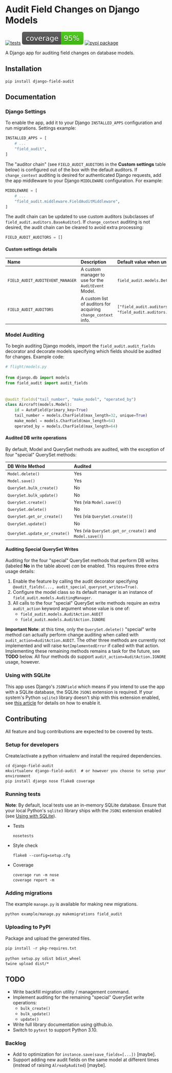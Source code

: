# Audit Field Changes on Django Models

[![tests][tests_badge]][tests_link]
[![coverage][coverage_badge]][coverage_link]
[![pypi package][pypi_badge]][pypi_link]

[tests_badge]: https://github.com/dimagi/django-field-audit/actions/workflows/tests.yml/badge.svg
[tests_link]: https://github.com/dimagi/django-field-audit/actions/workflows/tests.yml
[coverage_badge]: https://github.com/dimagi/django-field-audit/raw/coverage-badge/coverage.svg
[coverage_link]: https://github.com/dimagi/django-field-audit/actions/workflows/coverage.yml
[pypi_badge]: https://badge.fury.io/py/django-field-audit.svg
[pypi_link]: https://pypi.org/project/django-field-audit/

A Django app for auditing field changes on database models.

## Installation
```
pip install django-field-audit
```

## Documentation

<!--
The [django-field-audit documentation][docs] shows how to use this library to
audit field changes on Django Models.

[docs]: https://dimagi.github.io/django-field-audit/
-->

### Django Settings

To enable the app, add it to your Django `INSTALLED_APPS` configuration and run
migrations. Settings example:

```python
INSTALLED_APPS = [
    # ...
    "field_audit",
]
```

The "auditor chain" (see `FIELD_AUDIT_AUDITORS` in the **Custom settings** table
below) is configured out of the box with the default auditors. If
`change_context` auditing is desired for authenticated Django requests, add the
app middleware to your Django `MIDDLEWARE` configuration. For example:

```python
MIDDLEWARE = [
    # ...
    "field_audit.middleware.FieldAuditMiddleware",
]
```

The audit chain can be updated to use custom auditors (subclasses of
`field_audit.auditors.BaseAuditor`). If `change_context` auditing is not
desired, the audit chain can be cleared to avoid extra processing:

```python
FIELD_AUDIT_AUDITORS = []
```

#### Custom settings details

| Name                              | Description                                                    | Default value when unset
|:----------------------------------|:---------------------------------------------------------------|:------------------------
| `FIELD_AUDIT_AUDITEVENT_MANAGER`  | A custom manager to use for the `AuditEvent` Model.            | `field_audit.models.DefaultAuditEventManager`
| `FIELD_AUDIT_AUDITORS`            | A custom list of auditors for acquiring `change_context` info. | `["field_audit.auditors.RequestAuditor", "field_audit.auditors.SystemUserAuditor"]`

### Model Auditing

To begin auditing Django models, import the `field_audit.audit_fields` decorator
and decorate models specifying which fields should be audited for changes.
Example code:

```python
# flight/models.py

from django.db import models
from field_audit import audit_fields


@audit_fields("tail_number", "make_model", "operated_by")
class Aircraft(models.Model):
    id = AutoField(primary_key=True)
    tail_number = models.CharField(max_length=32, unique=True)
    make_model = models.CharField(max_length=64)
    operated_by = models.CharField(max_length=64)
```

#### Audited DB write operations

By default, Model and QuerySet methods are audited, with the exception of four
"special" QuerySet methods:

| DB Write Method               | Audited
|:------------------------------|:-------
| `Model.delete()`              | Yes
| `Model.save()`                | Yes
| `QuerySet.bulk_create()`      | No
| `QuerySet.bulk_update()`      | No
| `QuerySet.create()`           | Yes (via `Model.save()`)
| `QuerySet.delete()`           | No
| `QuerySet.get_or_create()`    | Yes (via `QuerySet.create()`)
| `QuerySet.update()`           | No
| `QuerySet.update_or_create()` | Yes (via `QuerySet.get_or_create()` and `Model.save()`)

#### Auditing Special QuerySet Writes

Auditing for the four "special" QuerySet methods that perform DB writes (labeled
**No** in the table above) _can_ be enabled. This requires three extra usage
details:

1. Enable the feature by calling the audit decorator specifying
   `@audit_fields(..., audit_special_queryset_writes=True)`.
2. Configure the model class so its default manager is an instance of
   `field_audit.models.AuditingManager`.
3. All calls to the four "special" QuerySet write methods require an extra
   `audit_action` keyword argument whose value is one of:
   - `field_audit.models.AuditAction.AUDIT`
   - `field_audit.models.AuditAction.IGNORE`

**Important Note**: at this time, only the `QuerySet.delete()` "special" write
method can actually perform change auditing when called with
`audit_action=AuditAction.AUDIT`. The other three methods are currently not
implemented and will raise `NotImplementedError` if called with that action.
Implementing these remaining methods remains a task for the future, see **TODO**
below. All four methods do support `audit_action=AuditAction.IGNORE` usage,
however.


### Using with SQLite

This app uses Django's `JSONField` which means if you intend to use the app with
a SQLite database, the SQLite `JSON1` extension is required. If your system's
Python `sqlite3` library doesn't ship with this extension enabled, see
[this article]((https://code.djangoproject.com/wiki/JSON1Extension)) for details
on how to enable it.


## Contributing

All feature and bug contributions are expected to be covered by tests.

### Setup for developers

Create/activate a python virtualenv and install the required dependencies.

```shell
cd django-field-audit
mkvirtualenv django-field-audit  # or however you choose to setup your environment
pip install django nose flake8 coverage
```

### Running tests

**Note**: By default, local tests use an in-memory SQLite database. Ensure that
your local Python's `sqlite3` library ships with the `JSON1` extension enabled
(see [Using with SQLite](#using-with-sqlite)).

- Tests
  ```shell
  nosetests
  ```

- Style check
  ```shell
  flake8 --config=setup.cfg
  ```

- Coverage
  ```shell
  coverage run -m nose
  coverage report -m
  ```

### Adding migrations

The example `manage.py` is available for making new migrations.

```shell
python example/manage.py makemigrations field_audit
```

### Uploading to PyPI

Package and upload the generated files.

```shell
pip install -r pkg-requires.txt

python setup.py sdist bdist_wheel
twine upload dist/*
```

## TODO

- Write backfill migration utility / management command.
- Implement auditing for the remaining "special" QuerySet write operations:
  - `bulk_create()`
  - `bulk_update()`
  - `update()`
- Write full library documentation using github.io.
- Switch to `pytest` to support Python 3.10.

### Backlog

- Add to optimization for `instance.save(save_fields=[...])` [maybe].
- Support adding new audit fields on the same model at different times (instead
  of raising `AlreadyAudited`) [maybe].
